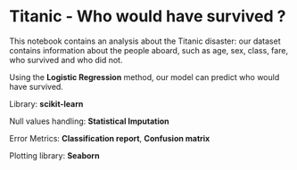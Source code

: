 # Titanic - Who would have survived ?

This notebook contains an analysis about the Titanic disaster: our dataset contains information about the people aboard, such as age, sex, class, fare, who survived and who did not.

Using the **Logistic Regression** method, our model can predict who would have survived.


Library: **scikit-learn**

Null values handling: **Statistical Imputation**

Error Metrics: **Classification report**, **Confusion matrix**

Plotting library: **Seaborn**
